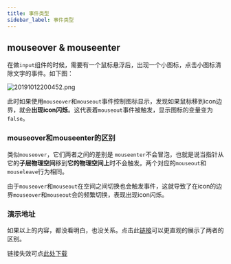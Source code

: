 ```yaml
---
title: 事件类型
sidebar_label: 事件类型
---
```


## mouseover & mouseenter

在做`input`组件的时候，需要有一个鼠标悬浮后，出现一个小图标，点击小图标清除文字的事件。如下图：

![20191012200452.png](https://robbie-blog.oss-cn-shanghai.aliyuncs.com/img/20191012200452.png)

此时如果使用`mouseover`和`mouseout`事件控制图标显示，发现如果鼠标移到icon边界，就会**出现icon闪烁**。这代表着`mouseout`事件被触发，显示图标的变量变为`false`。
<!--more-->
### mouseover和mouseenter的区别

类似`mouseover`，它们两者之间的差别是 `mouseenter`不会冒泡，也就是说当指针从它的**子层物理空间**移到**它的物理空间上**时不会触发。两个对应的`mouseout`和`mouseleave`行为相同。

由于`mouseover`和`mouseout`在空间之间切换也会触发事件，这就导致了在icon的边界`mouseover`和`mouseout`会的频繁切换，表现出现icon闪烁。

### 演示地址

如果以上的内容，都没看明白，也没关系。点击此[链接](https://qianlongo.github.io/zepto-analysis/example/event/mouseEnter-mouseOver.html)可以更直观的展示了两者的区别。

链接失效可点[此处下载](https://robbie-blog.oss-cn-shanghai.aliyuncs.com/mouseover%26mouseenter.html)
